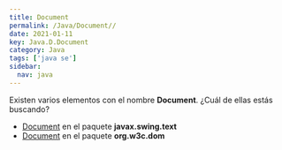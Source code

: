 ```yaml
---
title: Document
permalink: /Java/Document//
date: 2021-01-11
key: Java.D.Document
category: Java
tags: ['java se']
sidebar: 
  nav: java
---
```


Existen varios elementos con el nombre **Document**. ¿Cuál de ellas estás buscando?
<ul>
<li><a href="/Java/Document-javax-swing-text/">Document</a> en el paquete <strong>javax.swing.text</strong></li>
<li><a href="/Java/Document-org-w3c-dom/">Document</a> en el paquete <strong>org.w3c.dom</strong></li>
<ul>
